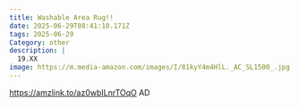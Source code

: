 ```yaml
---
title: Washable Area Rug!!
date: 2025-06-29T08:41:10.171Z
tags: 2025-06-29
Category: other
description: |
  19.XX 
image: https://m.media-amazon.com/images/I/81kyY4m4HlL._AC_SL1500_.jpg
---
```

https://amzlink.to/az0wbILnrTOqO
AD